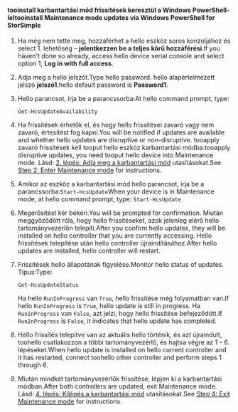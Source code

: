 <!--author=SharS last changed: 9/17/15-->

#### <a name="tooinstall-maintenance-mode-updates-via-windows-powershell-for-storsimple"></a><span data-ttu-id="a4348-101">tooinstall karbantartási mód frissítések keresztül a Windows PowerShell-lel</span><span class="sxs-lookup"><span data-stu-id="a4348-101">tooinstall Maintenance mode updates via Windows PowerShell for StorSimple</span></span>
1. <span data-ttu-id="a4348-102">Ha még nem tette meg, hozzáférhet a hello eszköz soros konzoljához és select 1. lehetőség – **jelentkezzen be a teljes körű hozzáférési**.</span><span class="sxs-lookup"><span data-stu-id="a4348-102">If you haven't done so already, access hello device serial console and select option 1, **Log in with full access**.</span></span> 
2. <span data-ttu-id="a4348-103">Adja meg a hello jelszót.</span><span class="sxs-lookup"><span data-stu-id="a4348-103">Type hello password.</span></span> <span data-ttu-id="a4348-104">hello alapértelmezett jelszó **jelszó1**.</span><span class="sxs-lookup"><span data-stu-id="a4348-104">hello default password is **Password1**.</span></span>
3. <span data-ttu-id="a4348-105">Hello parancsot, írja be a parancssorba:</span><span class="sxs-lookup"><span data-stu-id="a4348-105">At hello command prompt, type:</span></span>
   
     `Get-HcsUpdateAvailability` 
4. <span data-ttu-id="a4348-106">Ha frissítések érhetők el, és hogy hello frissítései zavaró vagy nem zavaró, értesítést fog kapni.</span><span class="sxs-lookup"><span data-stu-id="a4348-106">You will be notified if updates are available and whether hello updates are disruptive or non-disruptive.</span></span> <span data-ttu-id="a4348-107">tooapply zavaró frissítések kell tooput hello eszköz karbantartási módba.</span><span class="sxs-lookup"><span data-stu-id="a4348-107">tooapply disruptive updates, you need tooput hello device into Maintenance mode.</span></span> <span data-ttu-id="a4348-108">Lásd: [2. lépés: Adja meg a karbantartási mód](../articles/storsimple/storsimple-update-device.md#step2) utasításokat.</span><span class="sxs-lookup"><span data-stu-id="a4348-108">See [Step 2: Enter Maintenance mode](../articles/storsimple/storsimple-update-device.md#step2) for instructions.</span></span>
5. <span data-ttu-id="a4348-109">Amikor az eszköz a karbantartási mód hello parancsot, írja be a parancssorba:`Start-HcsUpdate`</span><span class="sxs-lookup"><span data-stu-id="a4348-109">When your device is in Maintenance mode, at hello command prompt, type: `Start-HcsUpdate`</span></span>
6. <span data-ttu-id="a4348-110">Megerősítést kér bekéri.</span><span class="sxs-lookup"><span data-stu-id="a4348-110">You will be prompted for confirmation.</span></span> <span data-ttu-id="a4348-111">Miután meggyőződött róla, hogy hello frissítéseket, azok jelenleg elérő hello tartományvezérlőn telepíti.</span><span class="sxs-lookup"><span data-stu-id="a4348-111">After you confirm hello updates, they will be installed on hello controller that you are currently accessing.</span></span> <span data-ttu-id="a4348-112">Hello frissítések telepítése után hello controller újraindításához.</span><span class="sxs-lookup"><span data-stu-id="a4348-112">After hello updates are installed, hello controller will restart.</span></span> 
7. <span data-ttu-id="a4348-113">Frissítések hello állapotának figyelése.</span><span class="sxs-lookup"><span data-stu-id="a4348-113">Monitor hello status of updates.</span></span> <span data-ttu-id="a4348-114">Típus:</span><span class="sxs-lookup"><span data-stu-id="a4348-114">Type:</span></span>
   
    `Get-HcsUpdateStatus`
   
    <span data-ttu-id="a4348-115">Ha hello `RunInProgress` van `True`, hello frissítése még folyamatban van.</span><span class="sxs-lookup"><span data-stu-id="a4348-115">If hello `RunInProgress` is `True`, hello update is still in progress.</span></span> <span data-ttu-id="a4348-116">Ha `RunInProgress` van `False`, azt jelzi, hogy hello frissítése befejeződött.</span><span class="sxs-lookup"><span data-stu-id="a4348-116">If `RunInProgress` is `False`, it indicates that hello update has completed.</span></span>  
8. <span data-ttu-id="a4348-117">Hello frissítés telepítve van az aktuális hello történik, és azt újraindult, toohello csatlakozzon a többi tartományvezérlő, és hajtsa végre az 1 – 6. lépéseket.</span><span class="sxs-lookup"><span data-stu-id="a4348-117">When hello update is installed on hello current controller and it has restarted, connect toohello other controller and perform steps 1 through 6.</span></span>
9. <span data-ttu-id="a4348-118">Miután mindkét tartományvezérlők frissítése, lépjen ki a karbantartási módban.</span><span class="sxs-lookup"><span data-stu-id="a4348-118">After both controllers are updated, exit Maintenance mode.</span></span> <span data-ttu-id="a4348-119">Lásd: [4. lépés: Kilépés a karbantartási mód](../articles/storsimple/storsimple-update-device.md#step4) utasításokat.</span><span class="sxs-lookup"><span data-stu-id="a4348-119">See [Step 4: Exit Maintenance mode](../articles/storsimple/storsimple-update-device.md#step4) for instructions.</span></span>

